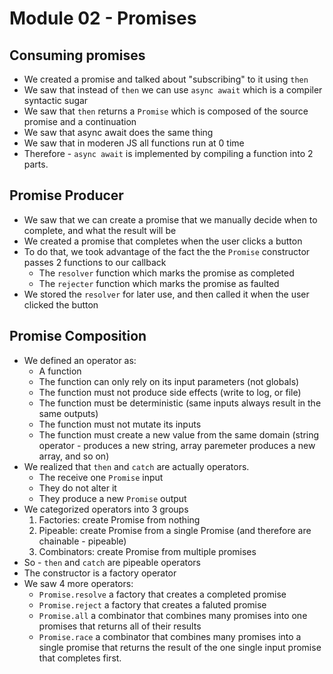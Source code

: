 # Module 02 - Promises

## Consuming promises
* We created a promise and talked about "subscribing" to it using `then`
* We saw that instead of `then` we can use `async await` which is a compiler syntactic sugar
* We saw that `then` returns a `Promise` which is composed of the source promise and a continuation
* We saw that async await does the same thing
* We saw that in moderen JS all functions run at 0 time
* Therefore - `async await` is implemented by compiling a function into 2 parts.

## Promise Producer
* We saw that we can create a promise that we manually decide when to complete, and what the result will be
* We created a promise that completes when the user clicks a button
* To do that, we took advantage of the fact the the `Promise` constructor passes 2 functions to our callback
    * The `resolver` function which marks the promise as completed
    * The `rejecter` function which marks the promise as faulted
* We stored the `resolver` for later use, and then called it when the user clicked the button

## Promise Composition
* We defined an operator as:
    * A function
    * The function can only rely on its input parameters (not globals)
    * The function must not produce side effects (write to log, or file)
    * The function must be deterministic (same inputs always result in the same outputs)
    * The function must not mutate its inputs
    * The function must create a new value from the same domain (string operator - produces a new string, array paremeter produces a new array, and so on)
* We realized that `then` and `catch` are actually operators.
    * The receive one `Promise` input
    * They do not alter it
    * They produce a new `Promise` output
* We categorized operators into 3 groups
    1. Factories: create Promise from nothing
    2. Pipeable: create Promise from a single Promise (and therefore are chainable - pipeable)
    3. Combinators: create Promise from multiple promises
* So - `then` and `catch` are pipeable operators
* The constructor is a factory operator
* We saw 4 more operators:
    * `Promise.resolve` a factory that creates a completed promise
    * `Promise.reject` a factory that creates a faluted promise
    * `Promise.all` a combinator that combines many promises into one promises that returns all of their results
    * `Promise.race` a combinator that combines many promises into a single promise that returns the result of the one single input promise that completes first.

    